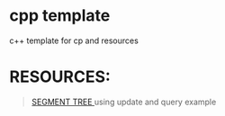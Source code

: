 # cpp template
c++ template for cp and resources

# RESOURCES:
> [SEGMENT TREE ](https://www.geeksforgeeks.org/segment-tree-set-1-sum-of-given-range/)using update and query example
